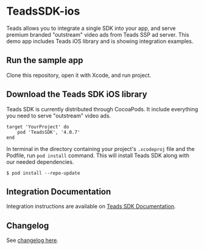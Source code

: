 # TeadsSDK-ios


Teads allows you to integrate a single SDK into your app, and serve premium branded "outstream" video ads from Teads SSP ad server. This demo app includes Teads iOS library and is showing integration examples.

## Run the sample app

Clone this repository, open it with Xcode, and run project.

## Download the Teads SDK iOS library

Teads SDK is currently distributed through CocoaPods. It include everything you need to serve "outstream" video ads.

```
target 'YourProject' do
    pod 'TeadsSDK', '4.0.7'
end
```

In terminal in the directory containing your project's `.xcodeproj` file and the Podfile, run `pod install` command. This will install Teads SDK along with our needed dependencies.

```
$ pod install --repo-update
```

## Integration Documentation

Integration instructions are available on [Teads SDK Documentation](http://mobile.teads.tv/sdk/documentation/v4).

## Changelog

See [changelog here](CHANGELOG.md). 
